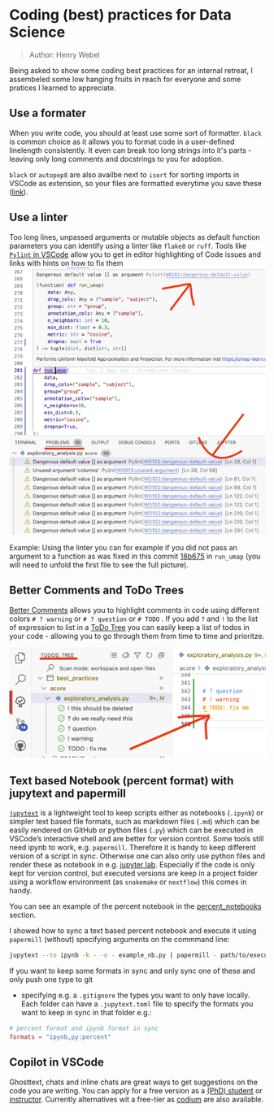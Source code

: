 # Coding (best) practices for Data Science

> Author: Henry Webel

Being asked to show some coding best practices for an internal retreat, I assembeled
some low hanging fruits in reach for everyone and some pratices I learned to appreciate.

## Use a formater

When you write code, you should at least use some sort of formatter. `black` is common choice
as it allows you to format code in a user-defined linelength consistently. It even can
break too long strings into it's parts - leaving only long comments and docstrings to you
for adoption.

`black` or `autopep8` are also availbe next to `isort` for sorting imports in VSCode as 
extension, so your files are formatted everytime you save these 
([link](https://code.visualstudio.com/docs/python/formatting)).

## Use a linter

Too long lines, unpassed arguments or mutable objects as default function parameters you can
identify using a linter like `flake8` or `ruff`. Tools like 
[`Pylint` in VSCode](https://code.visualstudio.com/docs/python/linting)
allow you to get in editor highlighting of Code issues and links with hints on how to fix them
![screenshot with typehints](assets/lint_pylance_in_vscode.png)

Example: Using the linter you can for example if you did not pass an argument to a function
as was fixed in this commit [18b675](https://github.com/Multiomics-Analytics-Group/acore/pull/2/commits/18b67516b25de30cf6fd4bb640422aa8e0642b08) in `run_umap` (you will need to unfold the first file to see the full picture).


## Better Comments and ToDo Trees

[Better Comments](https://marketplace.visualstudio.com/items?itemName=aaron-bond.better-comments)
allows you to highlight comments in code using different colors 
`# ? warning` or `# ? question` or `# TODO` . If you add `?` and `!` to the list of expression to list
in a
[ToDo Tree](https://marketplace.visualstudio.com/items?itemName=Gruntfuggly.todo-tree) 
you can easily keep a list of todos in your code - allowing you to go 
through them from time to time and prioritze.

![Highlighted Comments and ToDo Tree example](assets/better_comments_todo_tree.png)

## Text based Notebook (percent format) with jupytext and papermill

[`jupytext`](https://jupytext.readthedocs.io/) is a lightweight tool to keep scripts either as notebooks (`.ipynb`) or simpler text based file formats, such as markdown files (`.md`)  which can be easily rendered on GitHub or python files  (`.py`) which can be executed in VSCode’s interactive shell and are better for version control. Some tools still need ipynb to work, e.g. `papermill`. Therefore it is handy to keep different version of a script in sync. Otherwise one can also only use python files and render these as notebook in e.g. 
[jupyter lab](https://jupytext.readthedocs.io/en/latest/text-notebooks.html). Especially if the code is only kept for version control, but executed versions are keep in a project folder using a workflow environment (as `snakemake` or `nextflow`) this comes in handy.

You can see an example of the percent notebook in the [percent_notebooks](project:percent_notebooks.py) section.

I showed how to sync a text based percent notebook and execute it using `papermill`
(without) specifying arguments on the commmand line:

```bash
jupytext --to ipynb -k - -o - example_nb.py | papermill - path/to/executed_example.ipynb
```

If you want to keep some formats in sync and only sync one of these and only push one type to git 
- specifying e.g. a `.gitignore` the types you want to only have locally.
Each folder can have a `.jupytext.toml` file to specify the formats you want to keep in sync
in that folder e.g.:

```toml 
# percent format and ipynb format in sync
formats = "ipynb,py:percent"
```

## Copilot in VSCode

Ghosttext, chats and inline chats are great ways to get suggestions on the code you are 
writing. You can apply for a free version as a [(PhD) student](https://github.com/education/students)
or [instructor](https://github.com/education/teachers). Currently alternatives wit a free-tier as [codium](https://codeium.com/) are also available.

